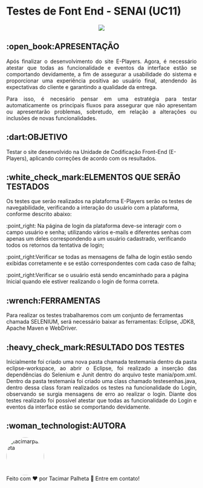 # Testes de Font End - SENAI (UC11)
<center><img src="https://camo.githubusercontent.com/459f141bd5e24c179a0e2dd49691e290ed5c5d4b4cb97767daee7cfaf6e31121/687474703a2f2f696d672e736869656c64732e696f2f7374617469632f76313f6c6162656c3d535441545553266d6573736167653d434f4e434c5549444f26636f6c6f723d475245454e267374796c653d666f722d7468652d6261646765")> </center>

<h2 align="esquerda">:open_book:APRESENTAÇÃO</h2>
<p align="justify">Após finalizar o desenvolvimento do site E-Players. Agora, é necessário atestar que todas as funcionalidade e eventos da interface estão se comportando devidamente, a fim de assegurar a usabilidade do sistema e proporcionar uma experiência positiva ao usuário final, atendendo às expectativas do cliente e garantindo a qualidade da entrega.</p>
<p align="justify">Para isso, é necesário pensar em uma estratégia para testar automaticamente os principais fluxos para assegurar que não apresentam ou apresentarão problemas, sobretudo, em relação a alterações ou inclusões de novas funcionalidades.</p>
<h2 align="esquerda">:dart:OBJETIVO</h2>
Testar o site desenvolvido na Unidade de Codificação Front-End (E-Players), aplicando correções de acordo com os resultados.
<h2 align="esquerda">:white_check_mark:ELEMENTOS QUE SERÃO TESTADOS</h2>
Os testes que serão realizados na plataforma E-Players serão os testes de navegabilidade, verificando a interação do usuário com a plataforma, conforme descrito abaixo:
<p align="esquerda">:point_right: Na página de login da plataforma deve-se interagir com o campo usuário e senha; utilizando vários e-mails e diferentes senhas com apenas um deles correspondendo a um usuário cadastrado, verificando todos os retornos da tentativa de login;</p>
<p align="esquerda">:point_right:Verificar se todas as mensagens de falha de login estão sendo exibidas corretamente e se estão correspondentes com cada caso de falha;</p>
<p align="esquerda">:point_right:Verificar se o usuário está sendo encaminhado para a página Inicial quando ele estiver realizando o login de forma correta.</p>
<h2 align="esquerda">:wrench:FERRAMENTAS</h2>
Para realizar os testes trabalharemos com um conjunto de ferramentas chamada SELENIUM, será necessário baixar as ferramentas: Eclipse, JDK8, Apache Maven e WebDriver.
<h2 align="esquerda">:heavy_check_mark:RESULTADO DOS TESTES</h2>
<p align="justify">Inicialmente foi criado uma nova pasta chamada testemania dentro da pasta eclipse-workspace, ao abrir o Eclipse, foi realizado a inserção das dependências do Selenium e Junit dentro do arquivo teste mania/pom.xml. Dentro da pasta testemania foi criado uma class chamado testesenhas.java, dentro dessa class foram realizados os testes na funcionalidade do Login, observando se surgia mensagens de erro ao realizar o login.
Diante dos testes realizado foi possível atestar que todas as funcionalidade do Login e eventos da interface estão se comportando devidamente.
<h2 align="esquerda">:woman_technologist:AUTORA</h2>
<a href="https://github.com/tacimarpalheta" style="text-decoration: none;">
<img style="border-radius: 50%;" src="https://avatars.githubusercontent.com/u/113411462?v=4" width="100px;"  alt="tacimarpalheta"/>

<br />
<span> Feito com ❤️ por Tacimar Palheta 👋 Entre em contato! </span> 
</a> 
